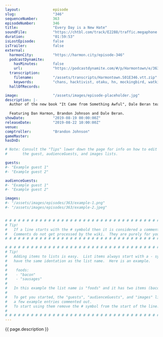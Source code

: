 ```yaml
---
layout:               episode
slug:                 "346"
sequenceNumber:       363
episodeNumber:        346
title:                "Every Day is a New Hate"
soundFile:            "https://chtbl.com/track/E2288/traffic.megaphone.fm/STA3768422803.mp3?updated=1596576016"
duration:             "01:59:53"
isLostEpisode:        false
isTrailer:            false
external:
  harmonCity:         "https://harmon.city/episode-346"
  podcastDynamite:
    hasMinutes:       false
    url:              "https://podcastdynamite.com/#/p/Harmontown/e/363/346"
  transcription:
    filename:         "/assets/transcripts/Harmontown.S01E346.vtt.zip"
    keywords:         "chans, hacktivist, otaku, hn, mockingbird, watkins, discord, replication, imported, leftist, radicalized, tic, founder, 4chan, judicial, stockpiling, durden, moot, oversight, 2008, philippines, profitable, dynamics, 8chan, anonymous"
  hallOfRecords:      

image:                "/assets/images/episode-placeholder.jpg"
description: |-
  Author of the new book "It Came from Something Awful", Dale Beran teaches us the history 4chan and 8chan. How did simple websites transform into centers of white nationalism, violence and tools of politics?
  
  Featuring Dan Harmon, Brandon Johnson and Dale Beran.
showDate:             "2019-08-19 00:00:00Z"
releaseDate:          "2019-08-22 10:00:00Z"
venue:                
comptroller:          "Brandon Johnson"
gameMaster:           
hasDnD:               

# Note: Consult the "Tips" lower down the page for info on how to edit
#       the guest, audienceGuests, and images lists.

guests:
#- "Example guest 1"
#- "Example guest 2"

audienceGuests:
#- "Example guest 1"
#- "Example guest 2"

images:
#- "/assets/images/episodes/363/example-1.png"
#- "/assets/images/episodes/363/example-2.jpeg"


# # # # # # # # # # # # # # # # # # # # # # # # # # # # # # # # # # # # # # # # # # # # #
# Tip!
#   If a line starts with the # symbold then it is considered a comment.
#   Comments do not get processed by the wiki.  They are purely for your information.
# # # # # # # # # # # # # # # # # # # # # # # # # # # # # # # # # # # # # # # # # # # # #

# # # # # # # # # # # # # # # # # # # # # # # # # # # # # # # # # # # # # # # # # # # # #
# Tip!
#   Adding items to lists is easy.  List items always start with a - symbol and have
#   have the same identation as the list name.  Here is an example.
#
#    foods:
#    - "bacon"
#    - "sausages"
#
#   In this example the list name is "foods" and it has two items (bacon, and sausages).
#
#   To get you started, the "guests", "audienceGuests", and "images" lists below have
#   a few example entries commented out.
#   To start using them remove the # symbol from the start of the line.
#
# # # # # # # # # # # # # # # # # # # # # # # # # # # # # # # # # # # # # # # # # # # # #
---
```


<!-- The episode description will be rendered here -->
{{ page.description }}

<!-- Add your content BELOW here -->
<!-- vvvvvvvvvvvvvvvvvvvvvvvvvvv -->




<!-- ^^^^^^^^^^^^^^^^^^^^^^^^^^^ -->
<!-- Add your content ABOVE here -->

<!-- The episode gallery will be rendered here -->